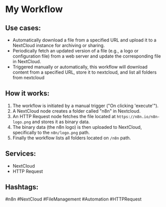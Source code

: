 # My Workflow

## Use cases:

- Automatically download a file from a specified URL and upload it to a NextCloud instance for archiving or sharing.
- Periodically fetch an updated version of a file (e.g., a logo or configuration file) from a web server and update the corresponding file in NextCloud.
- Triggered manually or automatically, this workflow will download content from a specified URL, store it to nextcloud, and list all folders from nextcloud

## How it works:

1.  The workflow is initiated by a manual trigger ("On clicking 'execute'").
2.  A NextCloud node creates a folder called "n8n" in Nextcloud.
3.  An HTTP Request node fetches the file located at `https://n8n.io/n8n-logo.png` and stores it as binary data.
4.  The binary data (the n8n logo) is then uploaded to NextCloud, specifically to the `n8n/logo.png` path.
5.  Finally the workflow lists all folders located on `/n8n` path.

## Services:

-   NextCloud
-   HTTP Request

## Hashtags:

#n8n #NextCloud #FileManagement #Automation #HTTPRequest
